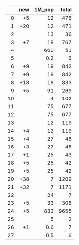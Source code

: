 |    |   new |   1M_pop |   total |
|---:|------:|---------:|--------:|
|  0 |    +5 |     12   |     476 |
|  1 |   +20 |     12   |     471 |
|  2 |       |     13   |      36 |
|  3 |    +7 |     18   |     767 |
|  4 |       |    660   |      51 |
|  5 |       |      0.2 |       6 |
|  6 |    +9 |     19   |     842 |
|  7 |    +9 |     19   |     842 |
|  8 |   +18 |     18   |     833 |
|  9 |    +5 |     91   |     269 |
| 10 |       |      4   |     102 |
| 11 |       |     75   |     677 |
| 12 |       |     75   |     677 |
| 13 |       |     12   |     119 |
| 14 |    +4 |     12   |     119 |
| 15 |    +4 |     27   |      46 |
| 16 |    +3 |     27   |      45 |
| 17 |    +1 |     25   |      43 |
| 18 |    +5 |     25   |      42 |
| 19 |    +5 |     25   |      42 |
| 20 |   +38 |      7   |    1209 |
| 21 |   +32 |      7   |    1171 |
| 22 |       |     24   |       7 |
| 23 |    +5 |     33   |     308 |
| 24 |    +5 |    833   |    9655 |
| 25 |       |      5   |       2 |
| 26 |    +1 |      0.6 |       7 |
| 27 |       |      0.5 |       6 |